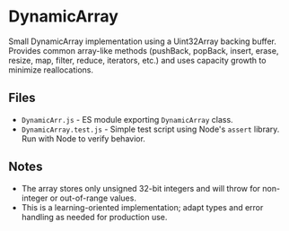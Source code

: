 # DynamicArray

Small DynamicArray implementation using a Uint32Array backing buffer. Provides common array-like methods (pushBack, popBack, insert, erase, resize, map, filter, reduce, iterators, etc.) and uses capacity growth to minimize reallocations.

## Files

-  `DynamicArr.js` - ES module exporting `DynamicArray` class.
-  `DynamicArray.test.js` - Simple test script using Node's `assert` library. Run with Node to verify behavior.

## Notes

-  The array stores only unsigned 32-bit integers and will throw for non-integer or out-of-range values.
-  This is a learning-oriented implementation; adapt types and error handling as needed for production use.
